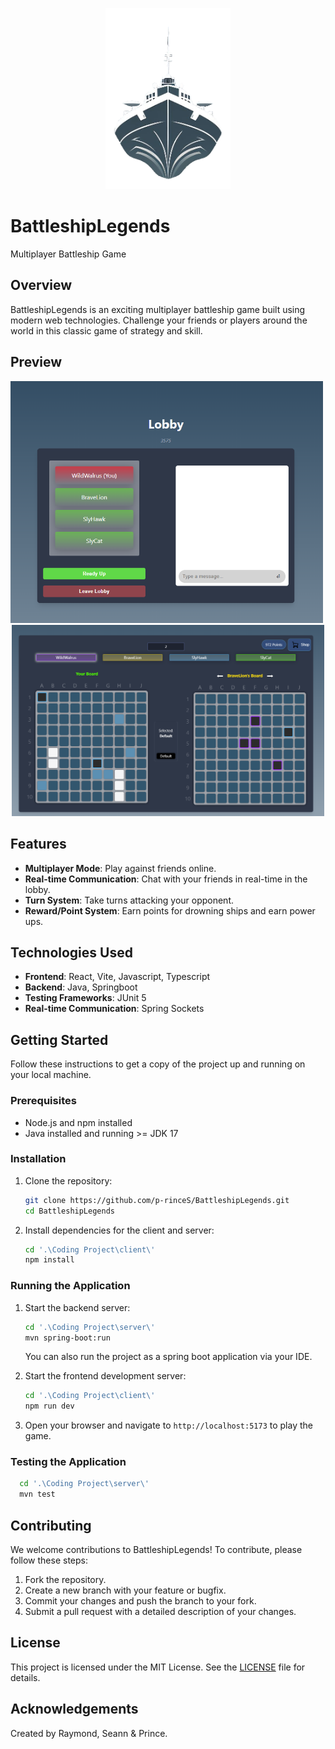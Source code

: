 
<p align="center">
  <img src="\Coding Project\client\public\bote.png" alt="Battleship Legends Logo" width="200"/>
</p>

# BattleshipLegends

Multiplayer Battleship Game

## Overview

BattleshipLegends is an exciting multiplayer battleship game built using modern web technologies. Challenge your friends or players around the world in this classic game of strategy and skill.

## Preview

<p align="center">
  <img src="\Coding Project\Assets\preview-screenshots\LobbyScreen.png" alt="Lobby Screen" width="500" style="display:inline-block; margin-right: 10px;"/>
  <img src="\Coding Project\Assets\preview-screenshots\GameplayScreen.png" alt="Gameplay Screen" width="500" style="display:inline-block;"/>
</p>


## Features
- **Multiplayer Mode**: Play against friends online.
- **Real-time Communication**: Chat with your friends in real-time in the lobby.
- **Turn System**: Take turns attacking your opponent.
- **Reward/Point System**: Earn points for drowning ships and earn power ups.

## Technologies Used

- **Frontend**: React, Vite, Javascript, Typescript
- **Backend**: Java, Springboot
- **Testing Frameworks**: JUnit 5
- **Real-time Communication**: Spring Sockets

## Getting Started

Follow these instructions to get a copy of the project up and running on your local machine.

### Prerequisites

- Node.js and npm installed
- Java installed and running >= JDK 17

### Installation

1. Clone the repository:
    ```bash
    git clone https://github.com/p-rinceS/BattleshipLegends.git
    cd BattleshipLegends
    ```

2. Install dependencies for the client and server:
    ```bash
    cd '.\Coding Project\client\'
    npm install
    ```

### Running the Application

1. Start the backend server:
    ```bash
    cd '.\Coding Project\server\' 
    mvn spring-boot:run
    ```
   You can also run the project as a spring boot application via your IDE.



2. Start the frontend development server:
    ```bash
    cd '.\Coding Project\client\'
    npm run dev
    ```

3. Open your browser and navigate to `http://localhost:5173` to play the game.

### Testing the Application
```bash
  cd '.\Coding Project\server\' 
  mvn test
```


## Contributing

We welcome contributions to BattleshipLegends! To contribute, please follow these steps:

1. Fork the repository.
2. Create a new branch with your feature or bugfix.
3. Commit your changes and push the branch to your fork.
4. Submit a pull request with a detailed description of your changes.

## License

This project is licensed under the MIT License. See the [LICENSE](LICENSE) file for details.

## Acknowledgements

Created by Raymond, Seann & Prince.
